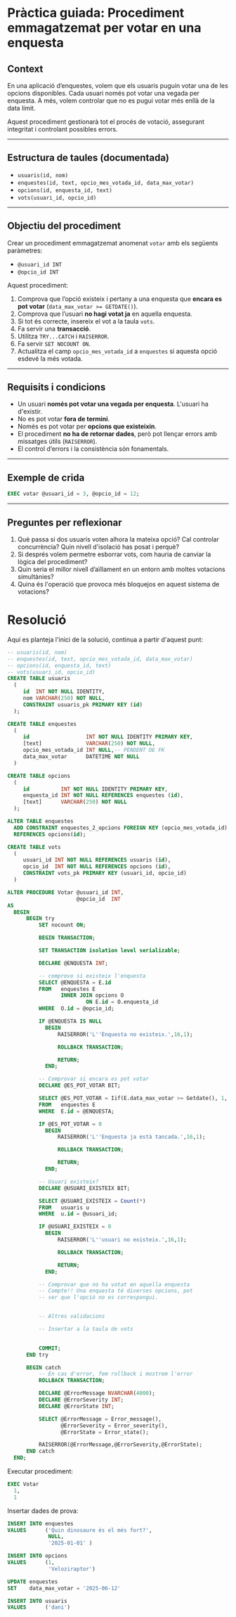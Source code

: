 # Pràctica guiada: Procediment emmagatzemat per votar en una enquesta

## Context

En una aplicació d’enquestes, volem que els usuaris puguin votar una de les opcions disponibles. Cada usuari només pot votar una vegada per enquesta. A més, volem controlar que no es pugui votar més enllà de la data límit.

Aquest procediment gestionarà tot el procés de votació, assegurant integritat i controlant possibles errors.

---

## Estructura de taules (documentada)


- `usuaris(id, nom)`
- `enquestes(id, text, opcio_mes_votada_id, data_max_votar)`
- `opcions(id, enquesta_id, text)`
- `vots(usuari_id, opcio_id)`


---

## Objectiu del procediment

Crear un procediment emmagatzemat anomenat `votar` amb els següents paràmetres:

- `@usuari_id INT`
- `@opcio_id INT`

Aquest procediment:

1. Comprova que l’opció existeix i pertany a una enquesta que **encara es pot votar** (`data_max_votar >= GETDATE()`).
2. Comprova que l’usuari **no hagi votat ja** en aquella enquesta.
3. Si tot és correcte, insereix el vot a la taula `vots`.
4. Fa servir una **transacció**.
5. Utilitza `TRY...CATCH` i `RAISERROR`.
6. Fa servir `SET NOCOUNT ON`.
7. Actualitza el camp `opcio_mes_votada_id` a `enquestes` si aquesta opció esdevé la més votada.

---

## Requisits i condicions

- Un usuari **només pot votar una vegada per enquesta**. L'usuari ha d'existir.
- No es pot votar **fora de termini**.
- Només es pot votar per **opcions que existeixin**.
- El procediment **no ha de retornar dades**, però pot llençar errors amb missatges útils (`RAISERROR`).
- El control d’errors i la consistència són fonamentals.

---

## Exemple de crida

```sql
EXEC votar @usuari_id = 3, @opcio_id = 12;
```

---

## Preguntes per reflexionar

1. Què passa si dos usuaris voten alhora la mateixa opció? Cal controlar concurrència? Quin nivell d'isolació has posat i perquè?
2. Si després volem permetre esborrar vots, com hauria de canviar la lògica del procediment?
3. Quin seria el millor nivell d’aïllament en un entorn amb moltes votacions simultànies?
4. Quina és l'operació que provoca més bloquejos en aquest sistema de votacions?


# Resolució

Aquí es planteja l'inici de la solució, continua a partir d'aquest punt:

```sql
-- usuaris(id, nom)
-- enquestes(id, text, opcio_mes_votada_id, data_max_votar)
-- opcions(id, enquesta_id, text)
-- vots(usuari_id, opcio_id)
CREATE TABLE usuaris
  (
     id  INT NOT NULL IDENTITY,
     nom VARCHAR(250) NOT NULL,
     CONSTRAINT usuaris_pk PRIMARY KEY (id)
  );

CREATE TABLE enquestes
  (
     id                  INT NOT NULL IDENTITY PRIMARY KEY,
     [text]              VARCHAR(250) NOT NULL,
     opcio_mes_votada_id INT NULL,-- PENDENT DE FK
     data_max_votar      DATETIME NOT NULL
  )

CREATE TABLE opcions
  (
     id          INT NOT NULL IDENTITY PRIMARY KEY,
     enquesta_id INT NOT NULL REFERENCES enquestes (id),
     [text]      VARCHAR(250) NOT NULL
  );

ALTER TABLE enquestes
  ADD CONSTRAINT enquestes_2_opcions FOREIGN KEY (opcio_mes_votada_id)
  REFERENCES opcions(id);

CREATE TABLE vots
  (
     usuari_id INT NOT NULL REFERENCES usuaris (id),
     opcio_id  INT NOT NULL REFERENCES opcions (id),
     CONSTRAINT vots_pk PRIMARY KEY (usuari_id, opcio_id)
  )

ALTER PROCEDURE Votar @usuari_id INT,
                      @opcio_id  INT
AS
  BEGIN
      BEGIN try
          SET nocount ON;

          BEGIN TRANSACTION;

          SET TRANSACTION isolation level serializable;

          DECLARE @ENQUESTA INT;

          -- comprovo si existeix l'enquesta
          SELECT @ENQUESTA = E.id
          FROM   enquestes E
                 INNER JOIN opcions O
                         ON E.id = O.enquesta_id
          WHERE  O.id = @opcio_id;

          IF @ENQUESTA IS NULL
            BEGIN
                RAISERROR('L''Enquesta no existeix.',16,1);

                ROLLBACK TRANSACTION;

                RETURN;
            END;

          -- Comprovar si encara es pot votar
          DECLARE @ES_POT_VOTAR BIT;

          SELECT @ES_POT_VOTAR = Iif(E.data_max_votar >= Getdate(), 1, 0)
          FROM   enquestes E
          WHERE  E.id = @ENQUESTA;

          IF @ES_POT_VOTAR = 0
            BEGIN
                RAISERROR('L''Enquesta ja està tancada.',16,1);

                ROLLBACK TRANSACTION;

                RETURN;
            END;

          -- Usuari existeix?
          DECLARE @USUARI_EXISTEIX BIT;

          SELECT @USUARI_EXISTEIX = Count(*)
          FROM   usuaris u
          WHERE  u.id = @usuari_id;

          IF @USUARI_EXISTEIX = 0
            BEGIN
                RAISERROR('L''usuari no existeix.',16,1);

                ROLLBACK TRANSACTION;

                RETURN;
            END;

          -- Comprovar que no ha votat en aquella enquesta
          -- Compte!! Una enquesta té diverses opcions, pot 
          -- ser que l'opció no es correspongui.


          -- Altres validacions

          -- Insertar a la taula de vots

          
          COMMIT;
      END try

      BEGIN catch
          -- En cas d'error, fem rollback i mostrem l'error
          ROLLBACK TRANSACTION;

          DECLARE @ErrorMessage NVARCHAR(4000);
          DECLARE @ErrorSeverity INT;
          DECLARE @ErrorState INT;

          SELECT @ErrorMessage = Error_message(),
                 @ErrorSeverity = Error_severity(),
                 @ErrorState = Error_state();

          RAISERROR(@ErrorMessage,@ErrorSeverity,@ErrorState);
      END catch
  END;
```

Executar procediment:

```sql
EXEC Votar
  1,
  1
```

Insertar dades de prova:

```sql
INSERT INTO enquestes
VALUES      ('Quin dinosaure és el més fort?',
             NULL,
             '2025-01-01' )

INSERT INTO opcions
VALUES      (1,
             'Veloziraptor')

UPDATE enquestes
SET    data_max_votar = '2025-06-12'

INSERT INTO usuaris
VALUES      ('dani') 
```
